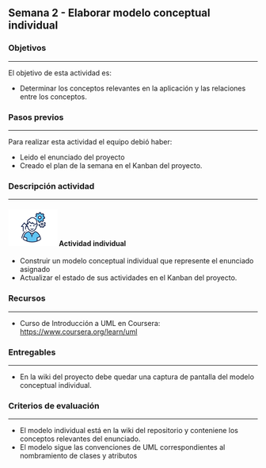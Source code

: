 ## Semana 2 - Elaborar modelo conceptual individual

### Objetivos

---

El objetivo de esta actividad es:

- Determinar los conceptos relevantes en la aplicación y las relaciones entre los conceptos. 

### Pasos previos

---

Para realizar esta actividad el equipo debió haber:

- Leido el enunciado del proyecto
- Creado el plan de la semana en el Kanban del proyecto.

### Descripción actividad

---

#### ![](./../../assets/images/individuo.png) Actividad individual

- Construir un modelo conceptual individual que represente el enunciado asignado
- Actualizar el estado de sus actividades en el Kanban del proyecto.

### Recursos

---

- Curso de Introducción a UML en Coursera: https://www.coursera.org/learn/uml

### Entregables

---

- En la wiki del proyecto debe quedar una captura de pantalla del modelo conceptual individual.

### Criterios de evaluación

---

- El modelo individual está en la wiki del repositorio y conteniene los conceptos relevantes del enunciado.
- El modelo sigue las convenciones de UML correspondientes al nombramiento de clases y atributos

